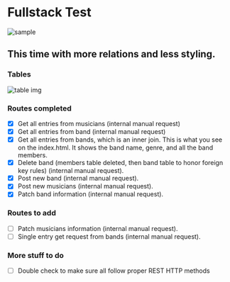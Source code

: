 # Fullstack Test
![sample](https://i.ibb.co/sFzPRNW/Screenshot-2023-10-25-at-6-44-50-PM.png)
## This time with more relations and less styling.
### Tables
![table img](https://i.ibb.co/QjmqcfB/fst-tables.png)
### Routes completed
- [x] Get all entries from musicians (internal manual request)
- [x] Get all entries from band  (internal manual request)
- [x] Get all entries from bands, which is an inner join. This is what you see on the index.html. It shows the band name, genre, and all the band members.
- [x] Delete band (members table deleted, then band table to honor foreign key rules) (internal manual request).
- [x] Post new band (internal manual request).
- [x] Post new musicians (internal manual request).
- [x] Patch band information (internal manual request).
### Routes to add
- [ ] Patch musicians information (internal manual request).
- [ ] Single entry get request from bands (internal manual request). 
### More stuff to do
- [ ] Double check to make sure all follow proper REST HTTP methods
